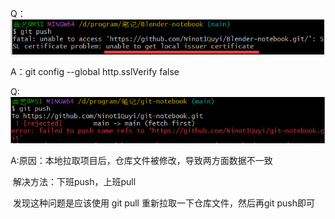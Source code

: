 Q：![image-20230125113615287](https://raw.githubusercontent.com/Ninot1Quyi/Typora-s-picture/master/img/image-20230125113615287.png)

A：git config --global http.sslVerify false



Q:![image-20230125131902197](assets/image-20230125131902197.png)

A:原因：本地拉取项目后，仓库文件被修改，导致两方面数据不一致

​	解决方法：下班push，上班pull

​	发现这种问题是应该使用  git pull 重新拉取一下仓库文件，然后再git push即可